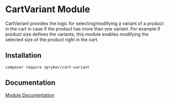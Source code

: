 # CartVariant Module

CartVariant provides the logic for selecting/modifying a variant of a product in the cart in case if the product has more than one variant. For example if product size defines the variants, this module enables modifying the selected size of the product right in the cart.

## Installation

```
composer require spryker/cart-variant
```

## Documentation

[Module Documentation](http://academy.spryker.com/developing_with_spryker/module_guide/checkout_process/cart.html)
